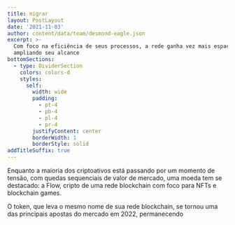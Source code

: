 ```yaml
---
title: migrar
layout: PostLayout
date: '2021-11-03'
author: content/data/team/desmond-eagle.json
excerpt: >-
  Com foco na eficiência de seus processos, a rede ganha vez mais espaço
  ampliando seu alcance
bottomSections:
  - type: DividerSection
    colors: colors-d
    styles:
      self:
        width: wide
        padding:
          - pt-4
          - pb-4
          - pl-4
          - pr-4
        justifyContent: center
        borderWidth: 1
        borderStyle: solid
addTitleSuffix: true
---
```

Enquanto a maioria dos criptoativos está passando por um momento de tensão, com quedas sequenciais de valor de mercado, uma moeda tem se destacado: a Flow, cripto de uma rede blockchain com foco para NFTs e blockchain games.

O token, que leva o mesmo nome de sua rede blockchain, se tornou uma das principais apostas do mercado em 2022, permanecendo
